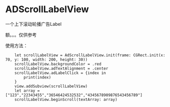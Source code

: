 # ADScrollLabelView
一个上下滚动轮播广告Label

额。。。仅供参考

使用方法：

        let scrollLabelView = AdScrollLabelView.init(frame: CGRect.init(x: 70, y: 100, width: 200, height: 30))
        scrollLabelView.backgroundColor = .red
        scrollLabelView.adTextAlignment = .center
        scrollLabelView.adLabelClick = {index in
            print(index)
        }
        view.addSubview(scrollLabelView)
        let array = ["123","22343455","36546424532532","4345678909876543456789"]
        scrollLabelView.beginScroll(textArray: array)
